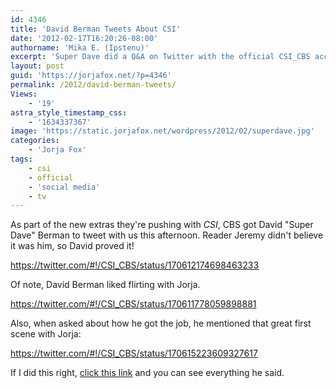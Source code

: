 ```yaml
---
id: 4346
title: 'David Berman Tweets About CSI'
date: '2012-02-17T16:20:26-08:00'
authorname: 'Mika E. (Ipstenu)'
excerpt: 'Super Dave did a Q&A on Twitter with the official CSI_CBS account.'
layout: post
guid: 'https://jorjafox.net/?p=4346'
permalink: /2012/david-berman-tweets/
Views:
    - '19'
astra_style_timestamp_css:
    - '1634337367'
image: 'https://static.jorjafox.net/wordpress/2012/02/superdave.jpg'
categories:
    - 'Jorja Fox'
tags:
    - csi
    - official
    - 'social media'
    - tv
---
```


As part of the new extras they're pushing with _CSI_, CBS got David "Super Dave" Berman to tweet with us this afternoon. Reader Jeremy didn't believe it was him, so David proved it!

https://twitter.com/#!/CSI_CBS/status/170612174698463233

Of note, David Berman liked flirting with Jorja.

https://twitter.com/#!/CSI_CBS/status/170611778059898881

Also, when asked about how he got the job, he mentioned that great first scene with Jorja:

https://twitter.com/#!/CSI_CBS/status/170615223609327617

If I did this right, <a href="https://twitter.com/#!/search/since%3A2012-02-08%20%22David%22%20from%3ACSI_CBS">click this link</a> and you can see everything he said.
